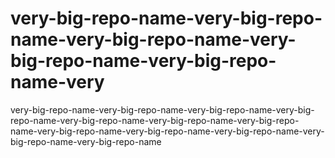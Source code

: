 # very-big-repo-name-very-big-repo-name-very-big-repo-name-very-big-repo-name-very-big-repo-name-very
very-big-repo-name-very-big-repo-name-very-big-repo-name-very-big-repo-name-very-big-repo-name-very-big-repo-name-very-big-repo-name-very-big-repo-name-very-big-repo-name-very-big-repo-name-very-big-repo-name-very-big-repo-name
